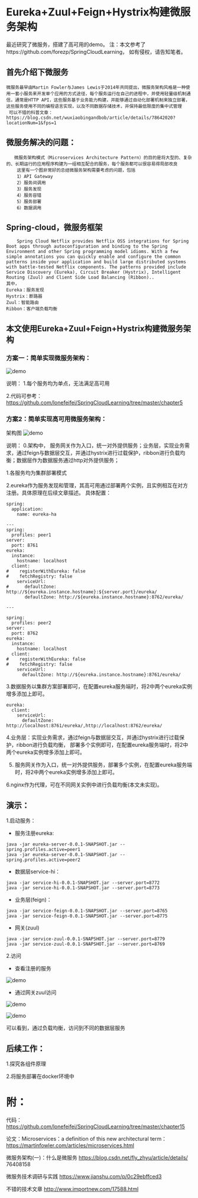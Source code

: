 # Eureka+Zuul+Feign+Hystrix构建微服务架构
最近研究了微服务，搭建了高可用的demo。
注：本文参考了https://github.com/forezp/SpringCloudLearning， 如有侵权，请告知笔者。

## 首先介绍下微服务
    微服务最早由Martin Fowler与James Lewis于2014年共同提出，微服务架构风格是一种使用一套小服务来开发单个应用的方式途径，每个服务运行在自己的进程中，并使用轻量级机制通信，通常是HTTP API，这些服务基于业务能力构建，并能够通过自动化部署机制来独立部署，这些服务使用不同的编程语言实现，以及不同数据存储技术，并保持最低限度的集中式管理
     可以不错的科普文章： https://blog.csdn.net/wuxiaobingandbob/article/details/78642020?locationNum=1&fps=1

## 微服务解决的问题：
       微服务架构模式（Microservices Architecture Pattern）的目的是将大型的、复杂的、长期运行的应用程序构建为一组相互配合的服务，每个服务都可以很容易得局部改良
        这里有一个图非常好的总结微服务架构需要考虑的问题，包括
        1）API Gateway
        2）服务间调用
        3）服务发现
        4）服务容错
        5）服务部署
        6）数据调用

## Spring-cloud，微服务框架
        Spring Cloud Netflix provides Netflix OSS integrations for Spring Boot apps through autoconfiguration and binding to the Spring Environment and other Spring programming model idioms. With a few simple annotations you can quickly enable and configure the common patterns inside your application and build large distributed systems with battle-tested Netflix components. The patterns provided include Service Discovery (Eureka), Circuit Breaker (Hystrix), Intelligent Routing (Zuul) and Client Side Load Balancing (Ribbon).. 
    其中，
    Eureka：服务发现 
    Hystrix：断路器 
    Zuul：智能路由 
    Ribbon：客户端负载均衡

## 本文使用Eureka+Zuul+Feign+Hystrix构建微服务架构

### 方案一：简单实现微服务架构：
![demo](https://github.com/lonefeifei/SpringCloudLearning/blob/master/chapter15/demo1.png)

说明：
1.每个服务均为单点，无法满足高可用

2.代码可参考：https://github.com/lonefeifei/SpringCloudLearning/tree/master/chapter5

### 方案2：简单实现高可用微服务架构：
架构图
![demo](https://github.com/lonefeifei/SpringCloudLearning/blob/master/chapter15/demo2.png)

说明：
0.架构中， 服务网关作为入口，统一对外提供服务；业务层，实现业务需求，通过feign与数据层交互，并通过hystrix进行过载保护，ribbon进行负载均衡；数据层作为数据服务通过http对外提供服务；

1.各服务均为集群部署模式

2.eureka作为服务发现和管理，其高可用通过部署两个实例，且实例相互在对方注册。具体原理在后续文章描述。
具体配置：

```
spring:
  application:
    name: eureka-ha

---
spring:
  profiles: peer1
server:
  port: 8761
eureka:
  instance:
    hostname: localhost
  client:
#    registerWithEureka: false
#    fetchRegistry: false
    serviceUrl:
#      defaultZone: http://${eureka.instance.hostname}:${server.port}/eureka/
       defaultZone: http://${eureka.instance.hostname}:8762/eureka/

---

spring:
  profiles: peer2
server:
  port: 8762
eureka:
  instance:
    hostname: localhost
  client:
#    registerWithEureka: false
#    fetchRegistry: false
    serviceUrl:
      defaultZone: http://${eureka.instance.hostname}:8761/eureka/
```

3.数据服务以集群方案部署即可，在配置eureka服务端时，将2中两个eureka实例增多添加上即可。

```
eureka:
  client:
    serviceUrl:
      defaultZone: http://localhost:8761/eureka/,http://localhost:8762/eureka/
```
4.业务层：实现业务需求，通过feign与数据层交互，并通过hystrix进行过载保护，ribbon进行负载均衡， 部署多个实例即可，在配置eureka服务端时，将2中两个eureka实例增多添加上即可。

5. 服务网关作为入口，统一对外提供服务，部署多个实例，在配置eureka服务端时，将2中两个eureka实例增多添加上即可。

6.nginx作为代理，可在不同网关实例中进行负载均衡(本文未实现)。

## 演示：
1.启动服务：

* 服务注册eureka:

```
java -jar eureka-server-0.0.1-SNAPSHOT.jar --spring.profiles.active=peer1
java -jar eureka-server-0.0.1-SNAPSHOT.jar --spring.profiles.active=peer2
```

* 数据层service-hi：

```
java -jar service-hi-0.0.1-SNAPSHOT.jar --server.port=8772
java -jar service-hi-0.0.1-SNAPSHOT.jar --server.port=8773
```

* 业务层(feign)：

```
java -jar service-feign-0.0.1-SNAPSHOT.jar --server.port=8765
java -jar service-feign-0.0.1-SNAPSHOT.jar --server.port=8775
```

* 网关(zuul)

```
java -jar service-zuul-0.0.1-SNAPSHOT.jar --server.port=8779
java -jar service-zuul-0.0.1-SNAPSHOT.jar --server.port=8769
```

2.访问

* 查看注册的服务

![demo](https://github.com/lonefeifei/SpringCloudLearning/blob/master/chapter15/euraka.png)

* 通过网关zuul访问

![demo](https://github.com/lonefeifei/SpringCloudLearning/blob/master/chapter15/zuul1.png)

![demo](https://github.com/lonefeifei/SpringCloudLearning/blob/master/chapter15/zuul2.png)

可以看到，通过负载均衡，访问到不同的数据层服务



## 后续工作：

1.探究各组件原理

2.将服务部署在docker环境中

# 附：
代码：https://github.com/lonefeifei/SpringCloudLearning/tree/master/chapter15

论文：Microservices：a definition of this new 
architectural term：https://martinfowler.com/articles/microservices.html

微服务架构(一)：什么是微服务
https://blog.csdn.net/fly_zhyu/article/details/
76408158

微服务技术调研与实践
https://www.jianshu.com/p/0c29ebffced3

不错的技术文章
http://www.importnew.com/17588.html



